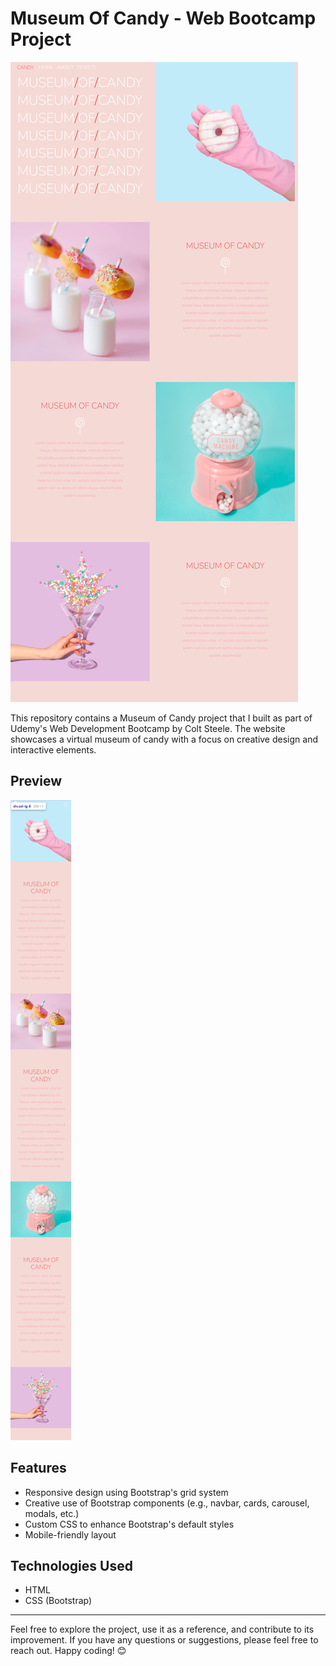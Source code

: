 # Museum Of Candy - Web Bootcamp Project

![Project Preview](./desktop__screencapture.png)

This repository contains a Museum of Candy project that I built as part of Udemy's Web Development Bootcamp by Colt Steele. The website showcases a virtual museum of candy with a focus on creative design and interactive elements.

## Preview

![Project Preview](./mobile__screencapture.png)

## Features

- Responsive design using Bootstrap's grid system
- Creative use of Bootstrap components (e.g., navbar, cards, carousel, modals, etc.)
- Custom CSS to enhance Bootstrap's default styles
- Mobile-friendly layout

## Technologies Used

- HTML
- CSS (Bootstrap)

---
Feel free to explore the project, use it as a reference, and contribute to its improvement. If you have any questions or suggestions, please feel free to reach out. Happy coding! 😊
